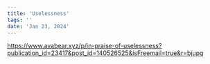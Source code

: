 ```yaml
---
title: 'Uselessness'
tags: ''
date: 'Jan 23, 2024'
---
```


https://www.avabear.xyz/p/in-praise-of-uselessness?publication_id=23417&post_id=140526525&isFreemail=true&r=bjupq
